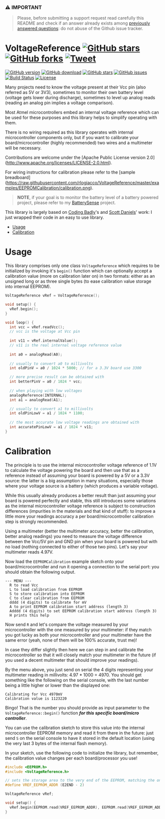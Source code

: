 ### ⚠ **IMPORTANT**
 
> Please, before submitting a support request read carefully this README and check if an answer already exists among [previously answered questions](https://github.com/rlogiacco/VoltageReference/discussions): do not abuse of the Github issue tracker.

<!-- omit in toc -->
<h1>
  VoltageReference
  <a href=https://github.com/rlogiacco/VoltageReference/stargazers><img alt="GitHub stars" src=https://img.shields.io/github/stars/rlogiacco/VoltageReference.svg?style=social&label=Star /></a>
  <a href=https://github.com/rlogiacco/VoltageReference/network><img alt="GitHub forks" src=https://img.shields.io/github/forks/rlogiacco/VoltageReference.svg?style=social&label=Fork /></a>
  <a href=https://twitter.com/intent/tweet?text=Improve%20analog%20sensing%20accuracy%20on%20embedded%20devices%20easily!&url=https://github.com/rlogiacco/VoltageReference&hashtags=IoT,Arduino,ESP8266,ESP32><img alt="Tweet" src=https://img.shields.io/twitter/url/http/shields.io.svg?style=social /></a>
</h1>

[![GitHub version](https://img.shields.io/github/release/rlogiacco/VoltageReference.svg)](https://github.com/rlogiacco/VoltageReference/releases)
[![GitHub download](https://img.shields.io/github/downloads/rlogiacco/VoltageReference/total.svg)](https://github.com/rlogiacco/VoltageReference/releases/latest)
[![GitHub stars](https://img.shields.io/github/stars/rlogiacco/VoltageReference.svg)](https://github.com/rlogiacco/VoltageReference/stargazers)
[![GitHub issues](https://img.shields.io/github/issues/rlogiacco/VoltageReference.svg)](https://github.com/rlogiacco/VoltageReference/issues)
[![Build Status](https://github.com/rlogiacco/VoltageReference/actions/workflows/main.yml/badge.svg)](https://github.com/rlogiacco/VoltageReference/actions/workflows/main.yml)
[![License](https://img.shields.io/badge/license-LGPL%203-blue.svg)](https://github.com/rlogiacco/VoltageReference/blob/master/LICENSE)

Many projects need to know the voltage present at their Vcc pin (also referred as 5V or 3V3), sometimes to monitor their own battery level (voltage gets lower during discharge), sometimes to level up analog reads (reading an analog pin implies a voltage comparison).

Most Atmel microcontrollers embed an internal voltage reference which can be used for these purposes and this library helps to simplify operating with them.

There is no wiring required as this library operates with internal microcontroller components only, but if you want to calibrate your board/microcontroller (highly recommended) two wires and a multimeter will be necessary.

Contributions are welcome under the [Apache Public License version 2.0] (http://www.apache.org/licenses/LICENSE-2.0.html).

For wiring instructions for calibration please refer to the [sample breadboard] (https://raw.githubusercontent.com/rlogiacco/VoltageReference/master/examples/EEPROMCalibration/calibration.png).

> **NOTE**, if your goal is to monitor the battery level of a battery powered project, please refer to my [BatterySense](https://github.com/rlogiacco/BatterySense) project.

This library is largely based on [Coding Badly](http://forum.arduino.cc/index.php?action=profile;u=10859)'s and [Scott Daniels](http://provideyourown.com/2012/secret-arduino-voltmeter-measure-battery-voltage/)' work: I just wrapped their code in an easy to use library.

<!-- toc -->

- [Usage](#usage)
- [Calibration](#calibration)

<!-- tocstop -->

# Usage

This library comprises only one class `VoltageReference` which requires to be initialized by invoking it's `begin()` function which can optionally accept a calibration value (more on calibration later on) in two formats: either as an unsigned long or as three single bytes (to ease calibration value storage into internal EEPROM).

```cpp
VoltageReference vRef = VoltageReference();

void setup() {
  vRef.begin();
}

void loop() {
  int vcc = vRef.readVcc();
  // vcc is the voltage at Vcc pin
  
  int v11 = vRef.internalValue();
  // v11 is the real internal voltage reference value
  
  int a0 = analogRead(A0);
  
  // usually to convert a0 to millivolts
  int oldPinV = a0 / 1024 * 5000; // for a 3.3V board use 3300

  // more precise result can be obtained with
  int betterPinV = a0 / 1024 * vcc;
  
  // when playing with low voltages
  analogReference(INTERNAL);
  int a1 = analogRead(A1);

  // usually to convert a1 to millivolts
  int oldPinLowV = a1 / 1024 * 1100;
  
  // the most accurate low voltage readings are obtained with
  int accuratePinLowV = a1 / 1024 * v11;
}
```

# Calibration

The principle is to use the internal microcontroller voltage reference of 1.1V to calculate the voltage powering the board and then use that as a reference instead of assuming your board is powered by a 5V or a 3.3V source: the latter is a big assumption in many situations, especially those where your voltage source is a battery (which produces a variable voltage).

While this usually already produces a better result than just assuming your board is powered perfectly and stable, this still introduces some variations as the internal microcontroller voltage reference is subject to construction differences (impurities in the materials and that kind of stuff): to improve a little more your readings accuracy a per board/microcontroller calibration step is strongly recommended.

Using a multimeter (better the multimeter accuracy, better the calibration, better analog readings) you need to measure the voltage difference between the Vcc/5V pin and GND pin when your board is powered but with no load (nothing connected to either of those two pins). 
Let's say your multimeter reads 4.97V.

Now load the `EEPROMCalibration` example sketch onto your board/microcontroller and run it opening a connection to the serial port: you should obtain the following output.

```
--- MENU ---
  R to read Vcc
  L to load calibration from EEPROM
  S to store calibration into EEPROM
  C to clear calibration from EEPROM
  dddd (4 digits) to calibrate for mV
  A to print EEPROM calibration start address (length 3)
  Adddd (4 digits) to set EEPROM calibration start address (length 3)
  H prints this help
```

Now send `R` and let's compare the voltage measured by your microcontroller with the one measured by your multimeter: if they match you got lucky as both your microcontroller and your multimeter have the same error (yeah, none of them will be 100% accurate, trust me)!

In case they differ slightly then here we can step in and calibrate the microcontroller so that it will closely match your multimeter in the future (if you used a decent multimeter that should improve your readings).

By the menu above, you just send on serial the 4 digits representing your multimeter reading in millivolts: 4.97 * 1000 = 4970. You should get something like the following on the serial console, with the last number being a little higher or lower than the displayed one:

```
Calibrating for Vcc 4970mV
Calibration value is 1123220
```

Bingo! That is the number you should provide as input parameter to the `VoltageReference::begin()` function ***for this specific board/micro controller***. 

You can use the calibration sketch to store this value into the internal microcontroller EEPROM memory and read it from there in the future: just send `S` on the serial console to have it stored in the default location (using the very last 3 bytes of the internal flash memory).

In your sketch, use the following code to initialize the library, but remember, the calibration value changes per each board/processor you use!

```cpp
#include <EEPROM.h>
#include <VoltageReference.h>

// sets the storage area to the very end of the EEPROM, matching the one used by the calibration sketch
#define VREF_EEPROM_ADDR (E2END - 2)

VoltageReference vRef;

void setup() {
  vRef.begin(EEPROM.read(VREF_EEPROM_ADDR), EEPROM.read(VREF_EEPROM_ADDR + 1), EEPROM.read(VREF_EEPROM_ADDR + 2));
}
```
